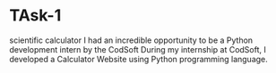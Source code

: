 # TAsk-1
scientific calculator
I had an incredible opportunity to be a Python development intern by the CodSoft
During my internship at CodSoft, I developed a Calculator Website using Python programming language.
